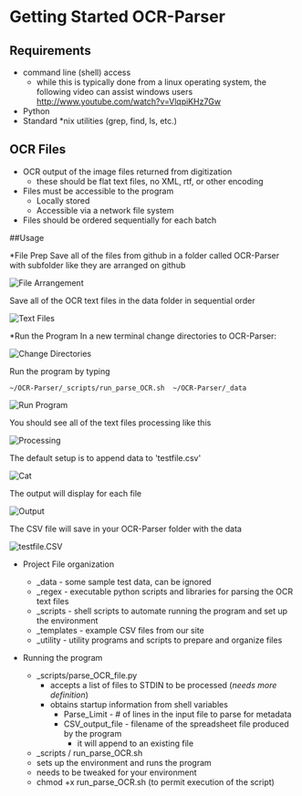 Getting Started 
OCR-Parser
===============

## Requirements

* command line (shell) access
  * while this is typically done from a linux operating system, the following video can assist windows users http://www.youtube.com/watch?v=VlqpiKHz7Gw
* Python
* Standard *nix utilities (grep, find, ls, etc.)

## OCR Files

* OCR output of the image files returned from digitization
  * these should be flat text files, no XML, rtf, or other encoding
* Files must be accessible to the program 
  * Locally stored
  * Accessible via a network file system
* Files should be ordered sequentially for each batch

##Usage

*File Prep
  Save all of the files from github in a folder called OCR-Parser with subfolder like they are 
  arranged on github
  
  ![File Arrangement](http://farm8.staticflickr.com/7428/11314863716_a43b9b1f47_o.png)
  
  Save all of the OCR text files in the data folder in sequential order
  
  ![Text Files](http://farm3.staticflickr.com/2858/11314938023_bb4a984501_o.png)

*Run the Program
  In a new terminal change directories to OCR-Parser:
  
  ![Change Directories](http://www.unc.edu/~epeele/file/parser_cd.png)
  
  Run the program by typing 
  ```
  ~/OCR-Parser/_scripts/run_parse_OCR.sh  ~/OCR-Parser/_data
  ```

  ![Run Program](http://www.unc.edu/~epeele/file/parser_program.png)
  
  You should see all of the text files processing like this
  
  ![Processing](www.unc.edu/~epeele/file/parser_processing.png)
  
  The default setup is to append data to 'testfile.csv' 
  
  ![Cat](http://www.unc.edu/~epeele/file/parser_cat.png)
  
  The output will display for each file  
  
  ![Output](http://www.unc.edu/~epeele/file/parser_output.png)
  
  The CSV file will save in your OCR-Parser folder with the data
  
  ![testfile.CSV](http://www.unc.edu/~epeele/file/parser_testfile.png)
  
* Project File organization
  * _data - some sample test data, can be ignored
  * _regex - executable python scripts and libraries for parsing the OCR text files
  * _scripts - shell scripts to automate running the program and set up the environment
  * _templates - example CSV files from our site
  * _utility - utility programs and scripts to prepare and organize files

* Running the program
  * _scripts/parse_OCR_file.py
    * accepts a list of files to STDIN to be processed (*needs more definition*)
    * obtains startup information from shell variables
        * Parse_Limit - # of lines in the input file to parse for metadata
        * CSV_output_file - filename of the spreadsheet file produced by the program 
            * it will append to an existing file
  *  _scripts / run_parse_OCR.sh
    * sets up the environment and runs the program
    * needs to be tweaked for your environment
    * chmod +x run_parse_OCR.sh (to permit execution of the script)
